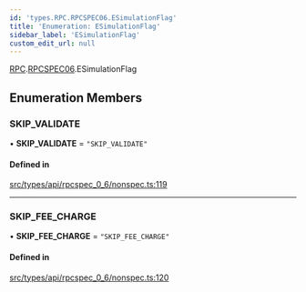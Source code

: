 ```yaml
---
id: 'types.RPC.RPCSPEC06.ESimulationFlag'
title: 'Enumeration: ESimulationFlag'
sidebar_label: 'ESimulationFlag'
custom_edit_url: null
---
```


[RPC](../namespaces/types.RPC.md).[RPCSPEC06](../namespaces/types.RPC.RPCSPEC06.md).ESimulationFlag

## Enumeration Members

### SKIP_VALIDATE

• **SKIP_VALIDATE** = `"SKIP_VALIDATE"`

#### Defined in

[src/types/api/rpcspec_0_6/nonspec.ts:119](https://github.com/starknet-io/starknet.js/blob/v6.11.0/src/types/api/rpcspec_0_6/nonspec.ts#L119)

---

### SKIP_FEE_CHARGE

• **SKIP_FEE_CHARGE** = `"SKIP_FEE_CHARGE"`

#### Defined in

[src/types/api/rpcspec_0_6/nonspec.ts:120](https://github.com/starknet-io/starknet.js/blob/v6.11.0/src/types/api/rpcspec_0_6/nonspec.ts#L120)
